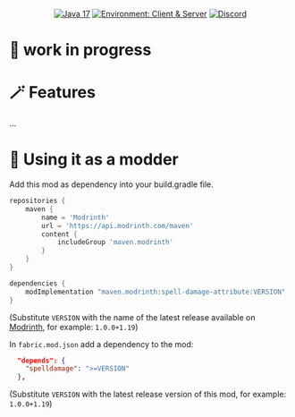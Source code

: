 <div align="center">

<a href="">![Java 17](https://img.shields.io/badge/Java%2017-ee9258?logo=coffeescript&logoColor=ffffff&labelColor=606060&style=flat-square)</a>
<a href="">![Environment: Client & Server](https://img.shields.io/badge/environment-Client%20&%20Server-1976d2?style=flat-square)</a>
<a href="">[![Discord](https://img.shields.io/discord/973561601519149057.svg?label=&logo=discord&logoColor=ffffff&color=7389D8&labelColor=6A7EC2&style=flat-square)](https://discord.gg/KN9b3pjFTM)</a>

</div>

# 🚧 work in progress

# 🪄 Features

...

# 🔨 Using it as a modder

Add this mod as dependency into your build.gradle file.
```groovy
repositories {
    maven {
        name = 'Modrinth'
        url = 'https://api.modrinth.com/maven'
        content {
            includeGroup 'maven.modrinth'
        }
    }
}

dependencies {
    modImplementation "maven.modrinth:spell-damage-attribute:VERSION"
}
```

(Substitute `VERSION` with the name of the latest release available on [Modrinth](https://modrinth.com/mod/spell-damage-attribute/versions), for example: `1.0.0+1.19`)

In `fabric.mod.json` add a dependency to the mod:
```json
  "depends": {
    "spelldamage": ">=VERSION"
  },
```

(Substitute `VERSION` with the latest release version of this mod, for example: `1.0.0+1.19`)